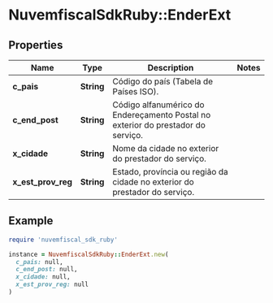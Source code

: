 # NuvemfiscalSdkRuby::EnderExt

## Properties

| Name | Type | Description | Notes |
| ---- | ---- | ----------- | ----- |
| **c_pais** | **String** | Código do país (Tabela de Países ISO). |  |
| **c_end_post** | **String** | Código alfanumérico do Endereçamento Postal no exterior do prestador do serviço. |  |
| **x_cidade** | **String** | Nome da cidade no exterior do prestador do serviço. |  |
| **x_est_prov_reg** | **String** | Estado, província ou região da cidade no exterior do prestador do serviço. |  |

## Example

```ruby
require 'nuvemfiscal_sdk_ruby'

instance = NuvemfiscalSdkRuby::EnderExt.new(
  c_pais: null,
  c_end_post: null,
  x_cidade: null,
  x_est_prov_reg: null
)
```

